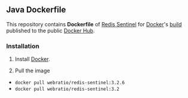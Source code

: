 ## Java Dockerfile

This repository contains **Dockerfile** of [Redis Sentinel](https://redis.io/topics/sentinel) for [Docker](https://www.docker.com/)'s [build](https://registry.hub.docker.com/u/webratio/java/) published to the public [Docker Hub](https://hub.docker.com/).

### Installation

1. Install [Docker](https://www.docker.com/).

2. Pull the image 
  * `docker pull webratio/redis-sentinel:3.2.6`
  * `docker pull webratio/redis-sentinel:3.2`